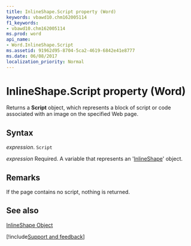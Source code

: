 ```yaml
---
title: InlineShape.Script property (Word)
keywords: vbawd10.chm162005114
f1_keywords:
- vbawd10.chm162005114
ms.prod: word
api_name:
- Word.InlineShape.Script
ms.assetid: 91962d95-8704-5ca2-4619-6842e41e8777
ms.date: 06/08/2017
localization_priority: Normal
---
```



# InlineShape.Script property (Word)

Returns a  **Script** object, which represents a block of script or code associated with an image on the specified Web page.


## Syntax

_expression_. `Script`

_expression_ Required. A variable that represents an '[InlineShape](Word.InlineShape.md)' object.


## Remarks

If the page contains no script, nothing is returned.


## See also


[InlineShape Object](Word.InlineShape.md)

[!include[Support and feedback](~/includes/feedback-boilerplate.md)]